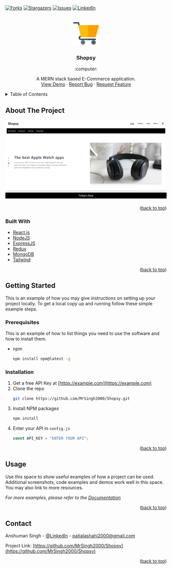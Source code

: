 [![Forks][forks-shield]][forks-url] [![Stargazers][stars-shield]][stars-url] [![Issues][issues-shield]][issues-url] [![LinkedIn][linkedin-shield]][linkedin-url]
<!-- PROJECT LOGO -->
<br />
<div align="center">
  <a href="https://github.com/MrSingh2000/Shopsy">
    <img src="client/public/logo512.png" alt="Logo" width="80" height="80">
  </a>

<h3 align="center">Shopsy</h3> :computer:

  <p align="center">
    A MERN stack based E-Commerce application.
    <br />
    <a href="https://myshopsy.netlify.app">View Demo</a>
    ·
    <a href="https://github.com/MrSingh2000/Shopsy/issues">Report Bug</a>
    ·
    <a href="https://github.com/MrSingh2000/Shopsy/issues">Request Feature</a>
  </p>
</div>

<!-- TABLE OF CONTENTS -->
<details>
  <summary>Table of Contents</summary>
  <ol>
    <li>
      <a href="#about-the-project">About The Project</a>
      <ul>
        <li><a href="#built-with">Built With</a></li>
      </ul>
    </li>
    <li>
      <a href="#getting-started">Getting Started</a>
      <ul>
        <li><a href="#prerequisites">Prerequisites</a></li>
        <li><a href="#installation">Installation</a></li>
      </ul>
    </li>
    <li><a href="#usage">Usage</a></li>
    <li><a href="#contact">Contact</a></li>
  </ol>
</details>

<!-- ABOUT THE PROJECT -->

## About The Project

[![Product Name Screen Shot][product-screenshot]](https://myshopsy.netlify.app)

<p align="right">(<a href="#top">back to top</a>)</p>

### Built With

- [React.js](https://reactjs.org/)
- [NodeJS](https://nodejs.org/)
- [ExpressJS](http://expressjs.com/)
- [Redux](https://redux.js.org/)
- [MongoDB](https://www.mongodb.com/)
- [Tailwind](https://tailwindcss.com/)

<p align="right">(<a href="#top">back to top</a>)</p>

<!-- GETTING STARTED -->

## Getting Started

This is an example of how you may give instructions on setting up your project locally.
To get a local copy up and running follow these simple example steps.

### Prerequisites

This is an example of how to list things you need to use the software and how to install them.

- npm
  ```sh
  npm install npm@latest -g
  ```

### Installation

1. Get a free API Key at [https://example.com](https://example.com)
2. Clone the repo
   ```sh
   git clone https://github.com/MrSingh2000/Shopsy.git
   ```
3. Install NPM packages
   ```sh
   npm install
   ```
4. Enter your API in `config.js`
   ```js
   const API_KEY = "ENTER YOUR API";
   ```

<p align="right">(<a href="#top">back to top</a>)</p>

<!-- USAGE EXAMPLES -->

## Usage

Use this space to show useful examples of how a project can be used. Additional screenshots, code examples and demos work well in this space. You may also link to more resources.

_For more examples, please refer to the [Documentation](https://example.com)_

<p align="right">(<a href="#top">back to top</a>)</p>

<!-- CONTACT -->

## Contact

Anshuman Singh - [@LinkedIn](https://www.linkedin.com/in/anshuman-singh-856991201/) - patialashahi2000@gmail.com

Project Link: [https://github.com/MrSingh2000/Shopsy](https://github.com/MrSingh2000/Shopsy)

<p align="right">(<a href="#top">back to top</a>)</p>

<!-- MARKDOWN LINKS & IMAGES -->
<!-- https://www.markdownguide.org/basic-syntax/#reference-style-links -->

[forks-shield]: https://img.shields.io/github/forks/MrSingh2000/Shopsy.svg?style=for-the-badge
[forks-url]: https://github.com/MrSingh2000/Shopsy/network/members
[stars-shield]: https://img.shields.io/github/stars/MrSingh2000/Shopsy.svg?style=for-the-badge
[stars-url]: https://github.com/MrSingh2000/Shopsy/stargazers
[issues-shield]: https://img.shields.io/github/issues/MrSingh2000/Shopsy.svg?style=for-the-badge
[issues-url]: https://github.com/MrSingh2000/Shopsy/issues
[linkedin-shield]: https://img.shields.io/badge/-LinkedIn-black.svg?style=for-the-badge&logo=linkedin&colorB=555
[linkedin-url]: https://www.linkedin.com/in/anshuman-singh-856991201
[product-screenshot]: readme_assets/screenshot.png
